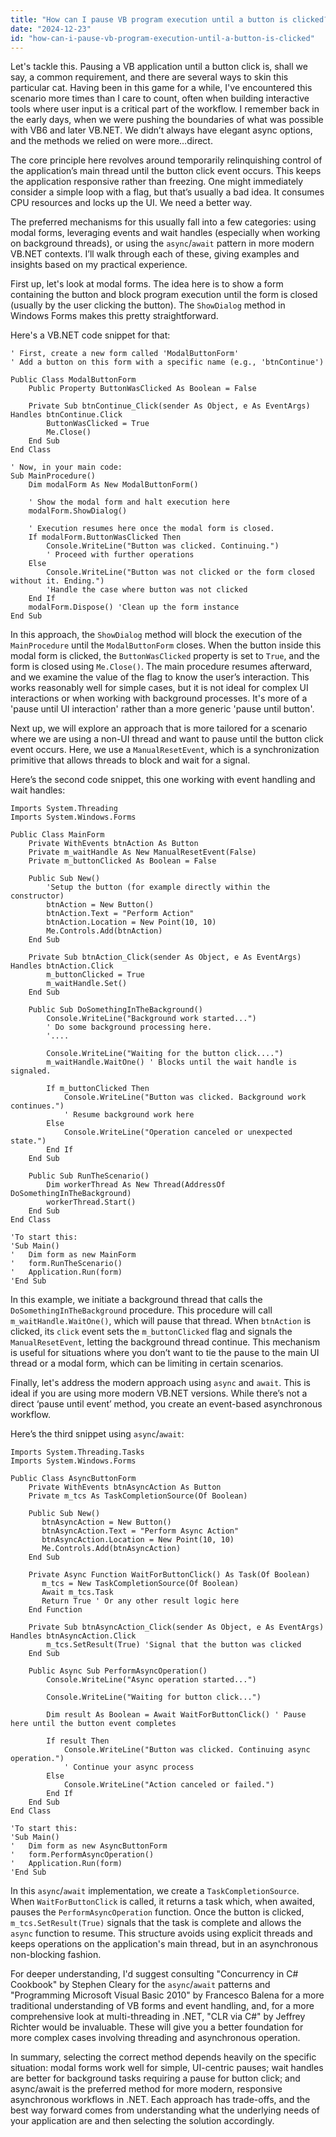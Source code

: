 ```yaml
---
title: "How can I pause VB program execution until a button is clicked?"
date: "2024-12-23"
id: "how-can-i-pause-vb-program-execution-until-a-button-is-clicked"
---
```


Let's tackle this. Pausing a VB application until a button click is, shall we say, a common requirement, and there are several ways to skin this particular cat. Having been in this game for a while, I've encountered this scenario more times than I care to count, often when building interactive tools where user input is a critical part of the workflow. I remember back in the early days, when we were pushing the boundaries of what was possible with VB6 and later VB.NET. We didn’t always have elegant async options, and the methods we relied on were more…direct.

The core principle here revolves around temporarily relinquishing control of the application’s main thread until the button click event occurs. This keeps the application responsive rather than freezing. One might immediately consider a simple loop with a flag, but that’s usually a bad idea. It consumes CPU resources and locks up the UI. We need a better way.

The preferred mechanisms for this usually fall into a few categories: using modal forms, leveraging events and wait handles (especially when working on background threads), or using the `async`/`await` pattern in more modern VB.NET contexts. I’ll walk through each of these, giving examples and insights based on my practical experience.

First up, let's look at modal forms. The idea here is to show a form containing the button and block program execution until the form is closed (usually by the user clicking the button). The `ShowDialog` method in Windows Forms makes this pretty straightforward.

Here's a VB.NET code snippet for that:

```vbnet
' First, create a new form called 'ModalButtonForm'
' Add a button on this form with a specific name (e.g., 'btnContinue')

Public Class ModalButtonForm
    Public Property ButtonWasClicked As Boolean = False

    Private Sub btnContinue_Click(sender As Object, e As EventArgs) Handles btnContinue.Click
        ButtonWasClicked = True
        Me.Close()
    End Sub
End Class

' Now, in your main code:
Sub MainProcedure()
    Dim modalForm As New ModalButtonForm()

    ' Show the modal form and halt execution here
    modalForm.ShowDialog()

    ' Execution resumes here once the modal form is closed.
    If modalForm.ButtonWasClicked Then
        Console.WriteLine("Button was clicked. Continuing.")
        ' Proceed with further operations
    Else
        Console.WriteLine("Button was not clicked or the form closed without it. Ending.")
        'Handle the case where button was not clicked
    End If
    modalForm.Dispose() 'Clean up the form instance
End Sub
```

In this approach, the `ShowDialog` method will block the execution of the `MainProcedure` until the `ModalButtonForm` closes. When the button inside this modal form is clicked, the `ButtonWasClicked` property is set to `True`, and the form is closed using `Me.Close()`. The main procedure resumes afterward, and we examine the value of the flag to know the user’s interaction. This works reasonably well for simple cases, but it is not ideal for complex UI interactions or when working with background processes. It's more of a 'pause until UI interaction' rather than a more generic 'pause until button'.

Next up, we will explore an approach that is more tailored for a scenario where we are using a non-UI thread and want to pause until the button click event occurs. Here, we use a `ManualResetEvent`, which is a synchronization primitive that allows threads to block and wait for a signal.

Here’s the second code snippet, this one working with event handling and wait handles:

```vbnet
Imports System.Threading
Imports System.Windows.Forms

Public Class MainForm
    Private WithEvents btnAction As Button
    Private m_waitHandle As New ManualResetEvent(False)
    Private m_buttonClicked As Boolean = False

    Public Sub New()
        'Setup the button (for example directly within the constructor)
        btnAction = New Button()
        btnAction.Text = "Perform Action"
        btnAction.Location = New Point(10, 10)
        Me.Controls.Add(btnAction)
    End Sub

    Private Sub btnAction_Click(sender As Object, e As EventArgs) Handles btnAction.Click
        m_buttonClicked = True
        m_waitHandle.Set()
    End Sub

    Public Sub DoSomethingInTheBackground()
        Console.WriteLine("Background work started...")
        ' Do some background processing here.
        '....

        Console.WriteLine("Waiting for the button click....")
        m_waitHandle.WaitOne() ' Blocks until the wait handle is signaled.

        If m_buttonClicked Then
            Console.WriteLine("Button was clicked. Background work continues.")
            ' Resume background work here
        Else
            Console.WriteLine("Operation canceled or unexpected state.")
        End If
    End Sub

    Public Sub RunTheScenario()
        Dim workerThread As New Thread(AddressOf DoSomethingInTheBackground)
        workerThread.Start()
    End Sub
End Class

'To start this:
'Sub Main()
'   Dim form as new MainForm
'   form.RunTheScenario()
'   Application.Run(form)
'End Sub
```
In this example, we initiate a background thread that calls the `DoSomethingInTheBackground` procedure. This procedure will call `m_waitHandle.WaitOne()`, which will pause that thread. When `btnAction` is clicked, its `click` event sets the `m_buttonClicked` flag and signals the `ManualResetEvent`, letting the background thread continue. This mechanism is useful for situations where you don’t want to tie the pause to the main UI thread or a modal form, which can be limiting in certain scenarios.

Finally, let's address the modern approach using `async` and `await`. This is ideal if you are using more modern VB.NET versions. While there’s not a direct ‘pause until event’ method, you create an event-based asynchronous workflow.

Here’s the third snippet using `async`/`await`:

```vbnet
Imports System.Threading.Tasks
Imports System.Windows.Forms

Public Class AsyncButtonForm
    Private WithEvents btnAsyncAction As Button
    Private m_tcs As TaskCompletionSource(Of Boolean)

    Public Sub New()
       btnAsyncAction = New Button()
       btnAsyncAction.Text = "Perform Async Action"
       btnAsyncAction.Location = New Point(10, 10)
       Me.Controls.Add(btnAsyncAction)
    End Sub

    Private Async Function WaitForButtonClick() As Task(Of Boolean)
       m_tcs = New TaskCompletionSource(Of Boolean)
       Await m_tcs.Task
       Return True ' Or any other result logic here
    End Function

    Private Sub btnAsyncAction_Click(sender As Object, e As EventArgs) Handles btnAsyncAction.Click
        m_tcs.SetResult(True) 'Signal that the button was clicked
    End Sub

    Public Async Sub PerformAsyncOperation()
        Console.WriteLine("Async operation started...")

        Console.WriteLine("Waiting for button click...")

        Dim result As Boolean = Await WaitForButtonClick() ' Pause here until the button event completes

        If result Then
            Console.WriteLine("Button was clicked. Continuing async operation.")
            ' Continue your async process
        Else
            Console.WriteLine("Action canceled or failed.")
        End If
    End Sub
End Class

'To start this:
'Sub Main()
'   Dim form as new AsyncButtonForm
'   form.PerformAsyncOperation()
'   Application.Run(form)
'End Sub
```
In this `async`/`await` implementation, we create a `TaskCompletionSource`. When `WaitForButtonClick` is called, it returns a task which, when awaited, pauses the `PerformAsyncOperation` function. Once the button is clicked, `m_tcs.SetResult(True)` signals that the task is complete and allows the `async` function to resume. This structure avoids using explicit threads and keeps operations on the application's main thread, but in an asynchronous non-blocking fashion.

For deeper understanding, I'd suggest consulting "Concurrency in C# Cookbook" by Stephen Cleary for the `async`/`await` patterns and "Programming Microsoft Visual Basic 2010" by Francesco Balena for a more traditional understanding of VB forms and event handling, and, for a more comprehensive look at multi-threading in .NET, "CLR via C#" by Jeffrey Richter would be invaluable. These will give you a better foundation for more complex cases involving threading and asynchronous operation.

In summary, selecting the correct method depends heavily on the specific situation: modal forms work well for simple, UI-centric pauses; wait handles are better for background tasks requiring a pause for button click; and async/await is the preferred method for more modern, responsive asynchronous workflows in .NET. Each approach has trade-offs, and the best way forward comes from understanding what the underlying needs of your application are and then selecting the solution accordingly.
